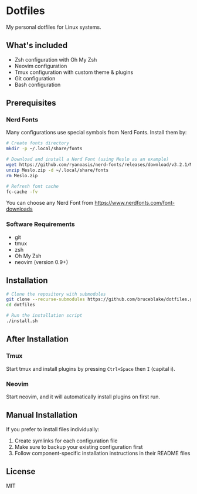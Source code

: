 # Dotfiles

My personal dotfiles for Linux systems.

## What's included

- Zsh configuration with Oh My Zsh
- Neovim configuration
- Tmux configuration with custom theme & plugins
- Git configuration
- Bash configuration

## Prerequisites

### Nerd Fonts

Many configurations use special symbols from Nerd Fonts. Install them by:

```bash
# Create fonts directory
mkdir -p ~/.local/share/fonts

# Download and install a Nerd Font (using Meslo as an example)
wget https://github.com/ryanoasis/nerd-fonts/releases/download/v3.2.1/Meslo.zip
unzip Meslo.zip -d ~/.local/share/fonts
rm Meslo.zip

# Refresh font cache
fc-cache -fv
```

You can choose any Nerd Font from https://www.nerdfonts.com/font-downloads

### Software Requirements

- git
- tmux
- zsh
- Oh My Zsh
- neovim (version 0.9+)

## Installation

```bash
# Clone the repository with submodules
git clone --recurse-submodules https://github.com/bruceblake/dotfiles.git
cd dotfiles

# Run the installation script
./install.sh
```

## After Installation

### Tmux
Start tmux and install plugins by pressing `Ctrl+Space` then `I` (capital i).

### Neovim
Start neovim, and it will automatically install plugins on first run.

## Manual Installation

If you prefer to install files individually:

1. Create symlinks for each configuration file
2. Make sure to backup your existing configuration first
3. Follow component-specific installation instructions in their README files

## License

MIT